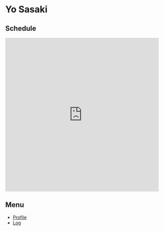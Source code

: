 # Yo Sasaki

## Schedule

<iframe src="https://calendar.google.com/calendar/embed?src=iamas.ac.jp_vk0r99hphpt5csu0mrs1tsiaj0%40group.calendar.google.com&ctz=Asia%2FTokyo" style="border: 0" width="480" height="480" frameborder="0" scrolling="no"></iframe>

## Menu

- [Profile](/profile)
- [Log](/log)
